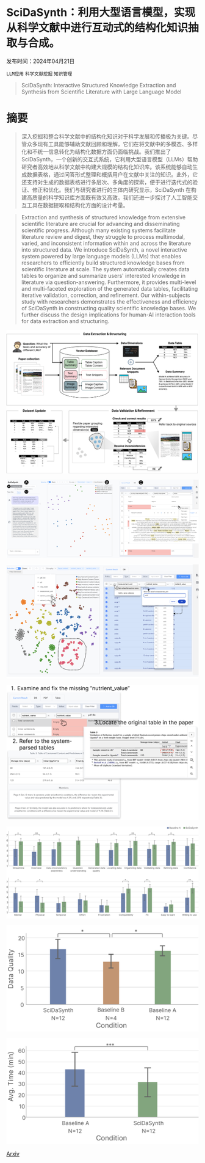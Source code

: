 # SciDaSynth：利用大型语言模型，实现从科学文献中进行互动式的结构化知识抽取与合成。

发布时间：2024年04月21日

`LLM应用` `科学文献挖掘` `知识管理`

> SciDaSynth: Interactive Structured Knowledge Extraction and Synthesis from Scientific Literature with Large Language Model

# 摘要

> 深入挖掘和整合科学文献中的结构化知识对于科学发展和传播极为关键。尽管众多现有工具能够辅助文献回顾和理解，它们在将文献中的多模态、多样化和不统一信息转化为结构化数据方面仍面临挑战。我们推出了 SciDaSynth，一个创新的交互式系统，它利用大型语言模型（LLMs）帮助研究者高效地从科学文献中构建大规模的结构化知识库。该系统能够自动生成数据表格，通过问答形式整理和概括用户在文献中关注的知识。此外，它还支持对生成的数据表格进行多层次、多角度的探索，便于进行迭代式的验证、修正和优化。我们与研究者进行的主体内研究显示，SciDaSynth 在构建高质量的科学知识库方面既有效又高效。我们还进一步探讨了人工智能交互工具在数据提取和结构化方面的设计考量。

> Extraction and synthesis of structured knowledge from extensive scientific literature are crucial for advancing and disseminating scientific progress. Although many existing systems facilitate literature review and digest, they struggle to process multimodal, varied, and inconsistent information within and across the literature into structured data. We introduce SciDaSynth, a novel interactive system powered by large language models (LLMs) that enables researchers to efficiently build structured knowledge bases from scientific literature at scale. The system automatically creates data tables to organize and summarize users' interested knowledge in literature via question-answering. Furthermore, it provides multi-level and multi-faceted exploration of the generated data tables, facilitating iterative validation, correction, and refinement. Our within-subjects study with researchers demonstrates the effectiveness and efficiency of SciDaSynth in constructing quality scientific knowledge bases. We further discuss the design implications for human-AI interaction tools for data extraction and structuring.

![SciDaSynth：利用大型语言模型，实现从科学文献中进行互动式的结构化知识抽取与合成。](../../../paper_images/2404.13765/x1.png)

![SciDaSynth：利用大型语言模型，实现从科学文献中进行互动式的结构化知识抽取与合成。](../../../paper_images/2404.13765/x2.png)

![SciDaSynth：利用大型语言模型，实现从科学文献中进行互动式的结构化知识抽取与合成。](../../../paper_images/2404.13765/x3.png)

![SciDaSynth：利用大型语言模型，实现从科学文献中进行互动式的结构化知识抽取与合成。](../../../paper_images/2404.13765/x4.png)

![SciDaSynth：利用大型语言模型，实现从科学文献中进行互动式的结构化知识抽取与合成。](../../../paper_images/2404.13765/x5.png)

![SciDaSynth：利用大型语言模型，实现从科学文献中进行互动式的结构化知识抽取与合成。](../../../paper_images/2404.13765/x6.png)

![SciDaSynth：利用大型语言模型，实现从科学文献中进行互动式的结构化知识抽取与合成。](../../../paper_images/2404.13765/x7.png)

[Arxiv](https://arxiv.org/abs/2404.13765)